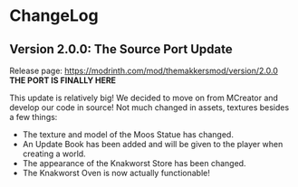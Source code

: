 # ChangeLog
## Version 2.0.0: The Source Port Update
Release page: https://modrinth.com/mod/themakkersmod/version/2.0.0
<br/>**THE PORT IS FINALLY HERE**

This update is relatively big! We decided to move on from MCreator and develop our code in source! Not much changed in assets, textures besides a few things:
* The texture and model of the Moos Statue has changed.
* An Update Book has been added and will be given to the player when creating a world.
* The appearance of the Knakworst Store has been changed.
* The Knakworst Oven is now actually functionable!
